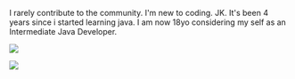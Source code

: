 I rarely contribute to the community.
I'm new to coding. JK. It's been 4 years since i started learning java.
I am now 18yo considering my self as an Intermediate Java Developer.

![](https://github-readme-stats.vercel.app/api?username=sunarya-thito&show_icons=true&hide_title=false&include_all_commits=true&count_private=true&hide=[%22contribs%22]&theme=dracula)

![](https://github-readme-stats.vercel.app/api/top-langs/?username=sunarya-thito&langs_count=9b&hide=css&layout=compact&theme=dracula)
